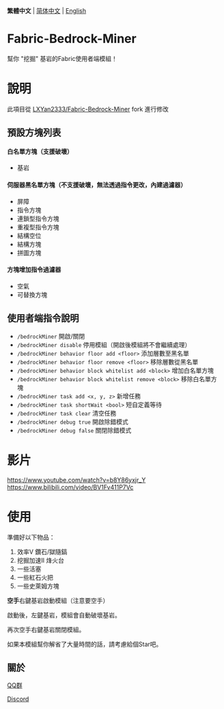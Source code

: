 **繁體中文** | [简体中文](./README.md) | [English](./README_EN.md) 

# Fabric-Bedrock-Miner

幫你 "挖掘" 基岩的Fabric使用者端模組！

# 說明

此項目從 [LXYan2333/Fabric-Bedrock-Miner](https://github.com/LXYan2333/Fabric-Bedrock-Miner) fork 進行修改

## 預設方塊列表

#### 白名單方塊（支援破壞）
- 基岩

#### 伺服器黑名單方塊（不支援破壞，無法透過指令更改，內建過濾器）
- 屏障
- 指令方塊
- 連鎖型指令方塊
- 重複型指令方塊
- 結構空位
- 結構方塊
- 拼圖方塊

#### 方塊增加指令過濾器
- 空氣
- 可替換方塊

## 使用者端指令說明
- `/bedrockMiner` 開啟/關閉
- `/bedrockMiner disable` 停用模組（開啟後模組將不會繼續處理）
- `/bedrockMiner behavior floor add <floor>` 添加層數至黑名單
- `/bedrockMiner behavior floor remove <floor>` 移除層數從黑名單
- `/bedrockMiner behavior block whitelist add <block>` 增加白名單方塊
- `/bedrockMiner behavior block whitelist remove <block>` 移除白名單方塊
- `/bedrockMiner task add <x, y, z>` 新增任務
- `/bedrockMiner task shortWait <bool>` 短自定義等待
- `/bedrockMiner task clear` 清空任務
- `/bedrockMiner debug true` 開啟除錯模式
- `/bedrockMiner debug false` 關閉除錯模式

# 影片

https://www.youtube.com/watch?v=b8Y86yxjr_Y  
https://www.bilibili.com/video/BV1Fv411P7Vc

# 使用

準備好以下物品：
1. 效率V 鑽石/獄隨鎬 
2. 挖掘加速II 烽火台
3. 一些活塞
4. 一些紅石火把
5. 一些史萊姆方塊

**空手**右鍵基岩啟動模組（注意要空手）

啟動後，左鍵基岩，模組會自動破壞基岩。

再次空手右鍵基岩關閉模組。

如果本模組幫你解省了大量時間的話，請考慮給個Star吧。

## 關於

[QQ群](https://qm.qq.com/q/lHXukQ3Ghk)

[Discord](https://discord.gg/9cpJG7Nt)
